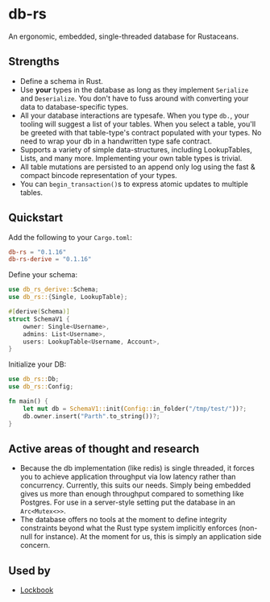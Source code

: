 # db-rs

An ergonomic, embedded, single-threaded database for Rustaceans.

## Strengths

-   Define a schema in Rust.
-   Use **your** types in the database as long as they implement `Serialize` and `Deserialize`. You don't have to fuss around
    with converting your data to database-specific types.
-   All your database interactions are typesafe. When you type `db.`, your tooling will suggest a list of your tables. When you
    select a table, you'll be greeted with that table-type's contract populated with your types. No need to wrap your db
    in a handwritten type safe contract.
-   Supports a variety of simple data-structures, including LookupTables, Lists, and many more. Implementing your own
    table types is trivial.
-   All table mutations are persisted to an append only log using the fast & compact bincode representation of your types.
-   You can `begin_transaction()`s to express atomic updates to multiple tables.

## Quickstart

Add the following to your `Cargo.toml`:

```toml
db-rs = "0.1.16"
db-rs-derive = "0.1.16"
```

Define your schema:

```rust
use db_rs_derive::Schema;
use db_rs::{Single, LookupTable};

#[derive(Schema)]
struct SchemaV1 {
    owner: Single<Username>,
    admins: List<Username>,
    users: LookupTable<Username, Account>,
}
```

Initialize your DB:

```rust
use db_rs::Db;
use db_rs::Config;

fn main() {
    let mut db = SchemaV1::init(Config::in_folder("/tmp/test/"))?;
    db.owner.insert("Parth".to_string())?;
}
```

## Active areas of thought and research

-   Because the db implementation (like redis) is single threaded, it forces you to achieve application throughput via low
    latency rather than concurrency. Currently, this suits our needs. Simply being embedded gives us more than enough
    throughput compared to something like Postgres. For use in a server-style setting put the database in
    an `Arc<Mutex<>>`.
-   The database offers no tools at the moment to define integrity constraints beyond what the Rust type system implicitly
    enforces (non-null for instance). At the moment for us, this is simply an application side concern.

## Used by

-   [Lockbook](https://github.com/lockbook/lockbook)
